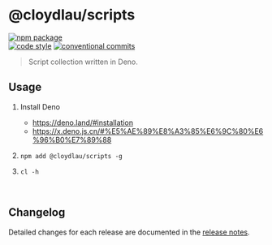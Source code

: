 # @cloydlau/scripts

<p align="left">
  <a href="https://npmjs.com/package/@cloydlau/scripts"><img alt="npm package" src="https://img.shields.io/npm/v/@cloydlau/scripts.svg?logo=npm"></a>
  <br>
  <a href="https://eslint.org"><img alt="code style" src="https://img.shields.io/badge/code_style-eslint-4B32C3.svg"></a>
  <a href="https://conventionalcommits.org"><img alt="conventional commits" src="https://img.shields.io/badge/commits-conventional-fe5196.svg"></a>
</p>

> Script collection written in Deno.

## Usage

1. Install Deno
    - https://deno.land/#installation
    - https://x.deno.js.cn/#%E5%AE%89%E8%A3%85%E6%9C%80%E6%96%B0%E7%89%88

2. `npm add @cloydlau/scripts -g`

3. `cl -h`

<br>

## Changelog

Detailed changes for each release are documented in the [release notes](https://github.com/cloydlau/scripts/releases).

<br>
